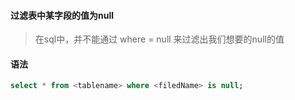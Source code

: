 #### 过滤表中某字段的值为null

> 在sql中，并不能通过 where  <fieldName> = null 来过滤出我们想要的null的值

#### 语法

```sql
select * from <tablename> where <filedName> is null;
```

